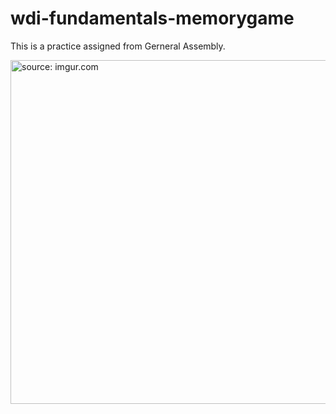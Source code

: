 # wdi-fundamentals-memorygame

This is a practice assigned from Gerneral Assembly.

<img src="http://i.imgur.com/aB8cWsg.png" title="source: imgur.com" width=550>
